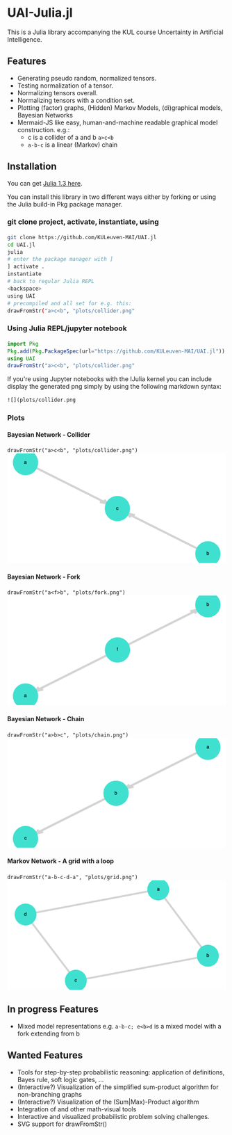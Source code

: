 # UAI-Julia.jl

This is a Julia library accompanying the KUL course Uncertainty in Artificial Intelligence.

## Features

- Generating pseudo random, normalized tensors.
- Testing normalization of a tensor.
- Normalizing tensors overall.
- Normalizing tensors with a condition set.
- Plotting (factor) graphs, (Hidden) Markov Models, (di)graphical models, Bayesian Networks
- Mermaid-JS like easy, human-and-machine readable graphical model construction. e.g.:
	- c is a collider of a and b `a>c<b`
	- `a-b-c` is a linear (Markov) chain

## Installation
You can get [Julia 1.3 here](https://julialang.org/downloads/). 

You can install this library in two different ways either by forking or using the Julia build-in Pkg package manager.

### git clone project, activate, instantiate, using
```bash
git clone https://github.com/KULeuven-MAI/UAI.jl
cd UAI.jl
julia
# enter the package manager with ]
] activate .
instantiate
# back to regular Julia REPL 
<backspace>
using UAI 
# precompiled and all set for e.g. this:
drawFromStr("a>c<b", "plots/collider.png"
```

### Using Julia REPL/jupyter notebook

```Julia
import Pkg
Pkg.add(Pkg.PackageSpec(url="https://github.com/KULeuven-MAI/UAI.jl"))
using UAI
drawFromStr("a>c<b", "plots/collider.png"
```

If you're using Jupyter notebooks with the IJulia kernel you can include display the generated png simply by using the following markdown syntax:

```Markdown
![](plots/collider.png
``` 

### Plots 


#### Bayesian Network - Collider

`drawFromStr("a>c<b", "plots/collider.png")`
![](plots/collider.png)

#### Bayesian Network - Fork
`drawFromStr("a<f>b", "plots/fork.png")`
![](plots/fork.png)

#### Bayesian Network - Chain
`drawFromStr("a>b>c", "plots/chain.png")`
![](plots/chain.png)

#### Markov Network - A grid with a loop 
`drawFromStr("a-b-c-d-a", "plots/grid.png")`
![](plots/grid.png)

## In progress Features

- Mixed model representations e.g. `a-b-c; e<b>d` is a mixed model with a fork extending from b

## Wanted Features

- Tools for step-by-step probabilistic reasoning: application of definitions, Bayes rule, soft logic gates, ...
- (Interactive?) Visualization of the simplified sum-product algorithm for non-branching graphs
- (Interactive?) Visualization of the (Sum|Max)-Product algorithm
- Integration of [](https://arxiv.org/pdf/1911.00892.pdf) and other math-visual tools
- Interactive and visualized probabilistic problem solving challenges.
- SVG support for drawFromStr()
